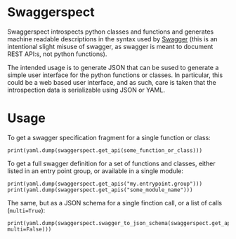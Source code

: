 # Swaggerspect

Swaggerspect introspects python classes and functions and generates machine readable descriptions in the syntax used by [Swagger](https://swagger.io/specification/)
(this is an intentional slight misuse of swagger, as swagger is meant to document REST API:s, not python functions).

The intended usage is to generate JSON that can be sused to generate a simple user interface for the python functions or classes. In particular, this could be a web based user interface,
and as such, care is taken that the introspection data is serializable using JSON or YAML.

# Usage

To get a swagger specification fragment for a single function or class:
```
print(yaml.dump(swaggerspect.get_api(some_function_or_class)))
```

To get a full swagger definition for a set of functions and classes, either listed in an entry point group, or available in a single module:
```
print(yaml.dump(swaggerspect.get_apis("my.entrypoint.group")))
print(yaml.dump(swaggerspect.get_apis("some_module_name")))
```

The same, but as a JSON schema for a single finction call, or a list of calls (`multi=True`):
```
print(yaml.dump(swaggerspect.swagger_to_json_schema(swaggerspect.get_apis("my.entrypoint.group"), multi=False)))
```
